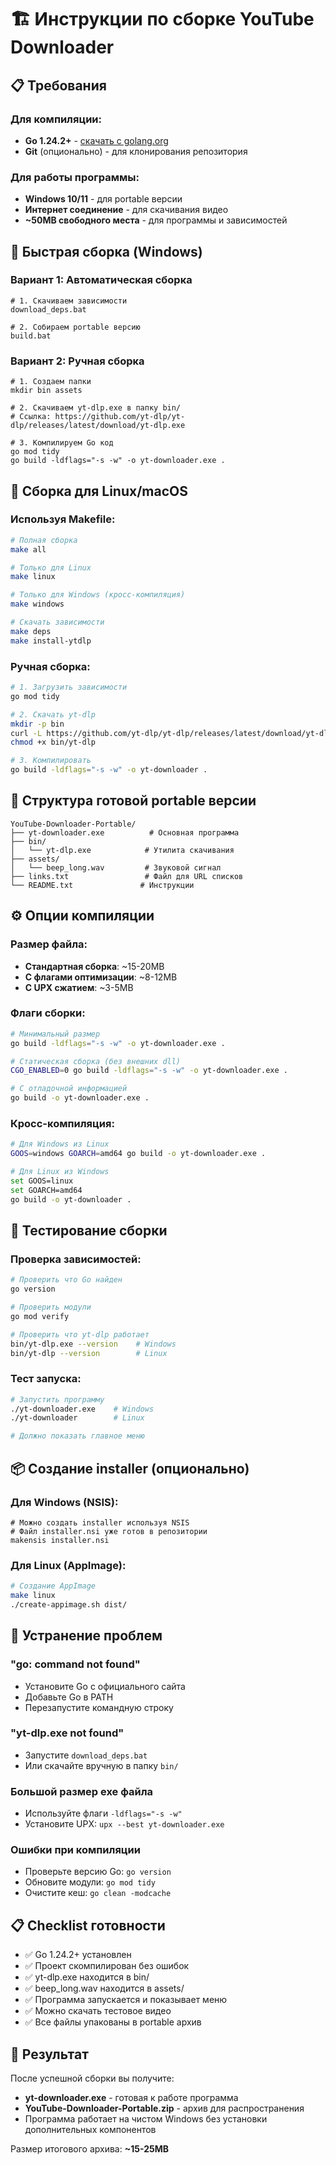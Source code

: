 # 🏗️ Инструкции по сборке YouTube Downloader

## 📋 Требования

### Для компиляции:
- **Go 1.24.2+** - [скачать с golang.org](https://golang.org/dl/)
- **Git** (опционально) - для клонирования репозитория

### Для работы программы:
- **Windows 10/11** - для portable версии
- **Интернет соединение** - для скачивания видео
- **~50MB свободного места** - для программы и зависимостей

## 🚀 Быстрая сборка (Windows)

### Вариант 1: Автоматическая сборка
```batch
# 1. Скачиваем зависимости
download_deps.bat

# 2. Собираем portable версию
build.bat
```

### Вариант 2: Ручная сборка
```batch
# 1. Создаем папки
mkdir bin assets

# 2. Скачиваем yt-dlp.exe в папку bin/
# Ссылка: https://github.com/yt-dlp/yt-dlp/releases/latest/download/yt-dlp.exe

# 3. Компилируем Go код
go mod tidy
go build -ldflags="-s -w" -o yt-downloader.exe .
```

## 🐧 Сборка для Linux/macOS

### Используя Makefile:
```bash
# Полная сборка
make all

# Только для Linux
make linux

# Только для Windows (кросс-компиляция)
make windows

# Скачать зависимости
make deps
make install-ytdlp
```

### Ручная сборка:
```bash
# 1. Загрузить зависимости
go mod tidy

# 2. Скачать yt-dlp
mkdir -p bin
curl -L https://github.com/yt-dlp/yt-dlp/releases/latest/download/yt-dlp -o bin/yt-dlp
chmod +x bin/yt-dlp

# 3. Компилировать
go build -ldflags="-s -w" -o yt-downloader .
```

## 📁 Структура готовой portable версии

```
YouTube-Downloader-Portable/
├── yt-downloader.exe          # Основная программа
├── bin/
│   └── yt-dlp.exe            # Утилита скачивания
├── assets/
│   └── beep_long.wav         # Звуковой сигнал
├── links.txt                 # Файл для URL списков
└── README.txt               # Инструкции
```

## ⚙️ Опции компиляции

### Размер файла:
- **Стандартная сборка**: ~15-20MB
- **С флагами оптимизации**: ~8-12MB
- **С UPX сжатием**: ~3-5MB

### Флаги сборки:
```bash
# Минимальный размер
go build -ldflags="-s -w" -o yt-downloader.exe .

# Статическая сборка (без внешних dll)
CGO_ENABLED=0 go build -ldflags="-s -w" -o yt-downloader.exe .

# С отладочной информацией
go build -o yt-downloader.exe .
```

### Кросс-компиляция:
```bash
# Для Windows из Linux
GOOS=windows GOARCH=amd64 go build -o yt-downloader.exe .

# Для Linux из Windows
set GOOS=linux
set GOARCH=amd64
go build -o yt-downloader .
```

## 🧪 Тестирование сборки

### Проверка зависимостей:
```bash
# Проверить что Go найден
go version

# Проверить модули
go mod verify

# Проверить что yt-dlp работает
bin/yt-dlp.exe --version    # Windows
bin/yt-dlp --version        # Linux
```

### Тест запуска:
```bash
# Запустить программу
./yt-downloader.exe    # Windows
./yt-downloader        # Linux

# Должно показать главное меню
```

## 📦 Создание installer (опционально)

### Для Windows (NSIS):
```nsis
# Можно создать installer используя NSIS
# Файл installer.nsi уже готов в репозитории
makensis installer.nsi
```

### Для Linux (AppImage):
```bash
# Создание AppImage
make linux
./create-appimage.sh dist/
```

## 🔧 Устранение проблем

### "go: command not found"
- Установите Go с официального сайта
- Добавьте Go в PATH
- Перезапустите командную строку

### "yt-dlp.exe not found"
- Запустите `download_deps.bat` 
- Или скачайте вручную в папку `bin/`

### Большой размер exe файла
- Используйте флаги `-ldflags="-s -w"`
- Установите UPX: `upx --best yt-downloader.exe`

### Ошибки при компиляции
- Проверьте версию Go: `go version`
- Обновите модули: `go mod tidy`
- Очистите кеш: `go clean -modcache`

## 📋 Checklist готовности

- ✅ Go 1.24.2+ установлен
- ✅ Проект скомпилирован без ошибок
- ✅ yt-dlp.exe находится в bin/
- ✅ beep_long.wav находится в assets/
- ✅ Программа запускается и показывает меню
- ✅ Можно скачать тестовое видео
- ✅ Все файлы упакованы в portable архив

## 🎯 Результат

После успешной сборки вы получите:
- **yt-downloader.exe** - готовая к работе программа
- **YouTube-Downloader-Portable.zip** - архив для распространения
- Программа работает на чистом Windows без установки дополнительных компонентов

Размер итогового архива: **~15-25MB**